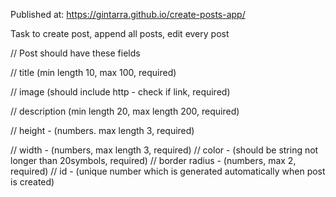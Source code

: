 
Published at: https://gintarra.github.io/create-posts-app/

Task to create post, append all posts, edit every post

// Post should have these fields

// title (min length 10, max 100, required)

// image (should include http - check if link, required)

// description (min length 20, max length 200, required)

// height - (numbers. max length 3, required)

// width - (numbers, max length 3, required)
// color - (should be string not longer than 20symbols, required)
// border radius - (numbers, max 2, required)
// id - (unique number which is generated automatically when post is created)


